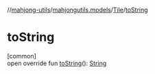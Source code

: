 //[mahjong-utils](../../../index.md)/[mahjongutils.models](../index.md)/[Tile](index.md)/[toString](to-string.md)

# toString

[common]\
open override fun [toString](to-string.md)(): [String](https://kotlinlang.org/api/latest/jvm/stdlib/kotlin/-string/index.html)
